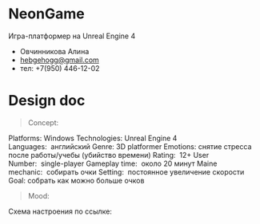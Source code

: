 # NeonGame
Игра-платформер на Unreal Engine 4
- Овчинникова Алина 
- hebgehogg@gmail.com
- тел: +7(950) 446-12-02


# Design doc

> Concept: 

Platforms: Windows
Technologies: Unreal Engine 4
Languages:  английский
Genre: 3D platformer
Emotions: снятие стресса после работы/учебы (убийство времени)
Rating:  12+
User Number:  single-player
Gameplay time:  около 20 минут
Maine mechanic:  собирать очки
Setting:  постоянное увеличение скорости
Goal: собрать как можно больше очков

> Mood: 

Схема настроения по ссылке: 

